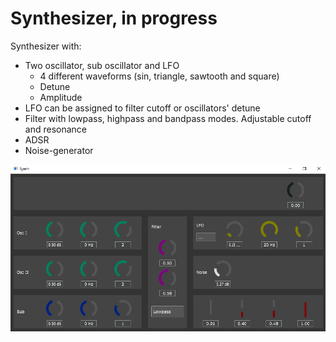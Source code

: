 # Synthesizer, in progress

Synthesizer with:
  * Two oscillator, sub oscillator and LFO
    * 4 different waveforms (sin, triangle, sawtooth and square)
    * Detune
    * Amplitude
  * LFO can be assigned to filter cutoff or oscillators' detune
  * Filter with lowpass, highpass and bandpass modes. Adjustable cutoff and resonance
  * ADSR
  * Noise-generator
    
![alt text](https://github.com/Arvili/Synthesizer/blob/master/Synth_GUI.PNG "Synthesizer")  
